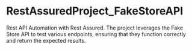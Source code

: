 # RestAssuredProject_FakeStoreAPI
Rest API Automation with Rest Assured. The project leverages the Fake Store API to test various endpoints, ensuring that they function correctly and return the expected results.
